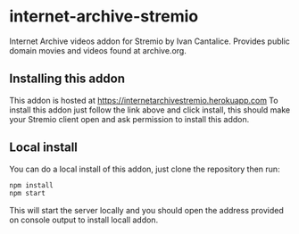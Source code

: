 # internet-archive-stremio
Internet Archive videos addon for Stremio by Ivan Cantalice.
Provides public domain movies and videos found at archive.org.

## Installing this addon
This addon is hosted at https://internetarchivestremio.herokuapp.com
To install this addon just follow the link above and click install, this should make your Stremio client open and ask permission to install this addon.

## Local install

You can do a local install of this addon, just clone the repository then run:

```bash
npm install
npm start
```

This will start the server locally and you should open the address provided on console output to install locall addon.